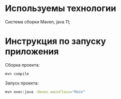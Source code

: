 # Используемы технологии
Система сборки Maven, java 11;

# Инструкция по запуску приложения
Сборка проекта:
```bash
mvn compile
```

Запуск проекта:
```bash
mvn exec:java -Dexec.mainClass="Main"
```